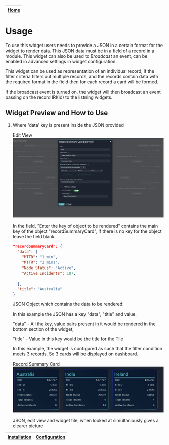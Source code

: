 | [Home](../README.md) |
|----------------------|

# Usage

To use this widget users needs to provide a JSON in a certain format for the widget to render data.
This JSON data must be in a field of a record in a module.
This widget can also be used to *Broadcast* an event, can be enabled in advanced settings in widget configuration. 

This widget can be used as representation of an individual record, if the filter criteria filters out multiple records, and the records contain data with the required format in the field then for each record a card will be formed.

If the broadcast event is turned on, the widget will then broadcast an event passing on the record IRI(Id) to the listning widgets.

## Widget Preview and How to Use

1. Where 'data' key is present inside the JSON provided

    Edit View ![Edit View](./edit_view.png)

    In the field, "Enter the key of object to be rendered" contains the main key of the object "recordSummaryCard", if there is no key for the object leave the field blank.

    ``` JSON
    "recordSummaryCard": {
      "data": {
        "MTTD": "1 min",
        "MTTR": "2 mins",
        "Node Status": "Active",
        "Active Incidents": 187,

      },
      "title": "Australia"
    }

    ```

    JSON Object which contains the data to be rendered:



    In this example the JSON has a key "data", "title" and value.
    
    "data" -  All the key, value pairs present in it would be rendered in the bottom section of the widget, 
    
    "title" - Value in this key would be the title for the Tile

    In this example, the widget is configured as such that the filter condition meets 3 records. So 3 cards will be displayed on dashboard.

    Record Summary Card
    ![Record Summary Tile](./allCards.png)

    JSON, edit view and widget tile, when looked at simultaniously gives a clearer picture





| [Installation](./setup.md#installation) | [Configuration](./setup.md#configuration) |
|-----------------------------------------|-------------------------------------------|